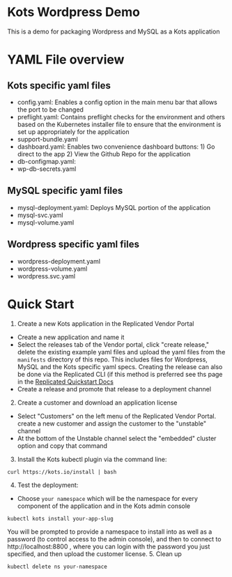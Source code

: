 # Kots Wordpress Demo
This is a demo for packaging Wordpress and MySQL as a Kots application

# YAML File overview
## Kots specific yaml files
- config.yaml: Enables a config option in the main menu bar that allows the port to be changed
- preflight.yaml: Contains preflight checks for the environment and others based on the Kubernetes installer file to ensure that the environment is set up appropriately for the application
- support-bundle.yaml
- dashboard.yaml: Enables two convenience dashboard buttons: 1) Go direct to the app 2) View the Github Repo for the application
- db-configmap.yaml: 
- wp-db-secrets.yaml
## MySQL specific yaml files
- mysql-deployment.yaml: Deploys MySQL portion of the application
- mysql-svc.yaml
- mysql-volume.yaml
## Wordpress specific yaml files
- wordpress-deployment.yaml
- wordpress-volume.yaml
- wordpress.svc.yaml


# Quick Start
1. Create a new Kots application in the Replicated Vendor Portal
- Create a new application and name it 
- Select the releases tab of the Vendor portal, click "create release," delete the existing example yaml files and upload the yaml files from the `manifests` directory of this repo.  This includes files for Wordpress, MySQL and the Kots specific yaml specs.  Creating the release can also be done via the Replicated CLI (if this method is preferred see ths page in the [Replicated Quickstart Docs](https://docs.replicated.com/vendor/tutorial-installing-with-cli)
- Create a release and promote that release to a deployment channel
2. Create a customer and download an application license
- Select "Customers" on the left menu of the Replicated Vendor Portal. create a new customer and assign the customer to the "unstable" channel
- At the bottom of the Unstable channel select the "embedded" cluster option and copy that command
3. Install the Kots kubectl plugin via the command line:
```shell
curl https://kots.io/install | bash
```
4. Test the deployment: 
- Choose `your namespace` which will be the namespace for every component of the application and in the Kots admin console
```shell
kubectl kots install your-app-slug
```
You will be prompted to provide a namespace to install into as well as a password (to control access to the admin console), and then to connect to http://localhost:8800 , where you can login with the password you just specified, and then upload the customer license.
5. Clean up
```shell
kubectl delete ns your-namespace
```
